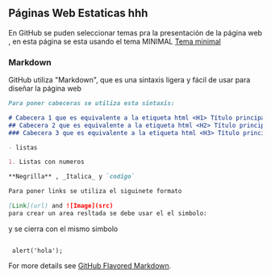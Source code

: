 ## Páginas Web Estaticas hhh

En GitHub se puden seleccionar temas pra la presentación de la página web , en esta página se esta usando el tema MINIMAL [Tema minimal](https://github.com/htroya/Presentacion/settings/pages/themes?select=minimal&source=main&source_dir=%2F)

### Markdown
GitHub utiliza "Markdown", que es una sintaxis ligera y fácil de usar para diseñar la página web 

```markdown
Para poner cabeceras se utiliza esta sintaxis:

# Cabecera 1 que es equivalente a la etiqueta html <H1> Título principal </ h1>
## Cabecera 2 que es equivalente a la etiqueta html <H2> Título principal </ h2>
### Cabecera 3 que es equivalente a la etiqueta html <H3> Título principal </ h3>

- listas

1. Listas con numeros

**Negrilla** , _Italica_ y `codigo` 

Para poner links se utiliza el siguinete formato 

[Link](url) and ![Image](src)
para crear un area resltada se debe usar el el simbolo:

 ```  
 y se cierra con el mismo simbolo 
 ``` 
 
```
`  alert('hola');
`

For more details see [GitHub Flavored Markdown](https://guides.github.com/features/mastering-markdown/).


